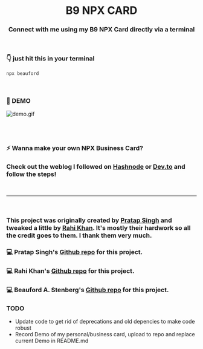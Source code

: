 <h1 align="center">  <strong>B9 NPX CARD</strong> </h1>
<h3 align="center"> Connect with me using my B9 NPX Card directly via a terminal </h3>

<br />

### <strong>👇 just hit this in your terminal</strong>

```bash
npx beauford
```

<br />

### <strong>🚀 DEMO</strong>

![demo.gif](https://cdn.hashnode.com/res/hashnode/image/upload/v1610360119791/rLM8MkTgG.gif)

<br />

<br />

### <strong>⚡ Wanna make your own NPX Business Card?</strong>
### Check out the weblog I followed on [Hashnode](https://rahikhan.hashnode.dev/create-a-simple-npx-business-card) or [Dev.to](https://dev.to/rahikhan/create-a-simple-npx-business-card-2j4i) and follow the steps!
<br />

---

<br />

### This project was originally created by [Pratap Singh](https://github.com/anmol098) and tweaked a little by [Rahi Khan](https://github.com/beyourahi). It's mostly their hardwork so all the credit goes to them. I thank them very much.

### 💻 Pratap Singh's [Github repo](https://github.com/anmol098/npx_card) for this project.

### 💻 Rahi Khan's [Github repo](https://github.com/beyourahi/npx_card) for this project.

### 💻 Beauford A. Stenberg's [Github repo](https://github.com/beyourahi/npx_card) for this project.

### TODO

* Update code to get rid of deprecations and old depencies to make code robust
* Record Demo of my personal/business card, upload to repo and replace current Demo in README.md
